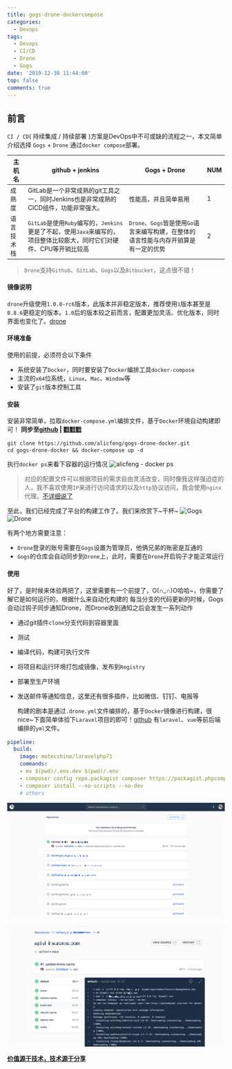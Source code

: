 ```yaml
---
title: gogs-drone-dockercompose
categories:
  - Devops
tags:
  - Devops
  - CI/CD
  - Drone
  - Gogs
date: '2019-12-30 11:44:00'
top: false
comments: true
---
```

## 前言
`CI / CD`( 持续集成 / 持续部署  )方案是DevOps中不可或缺的流程之一，本文简单介绍选择 `Gogs` + `Drone` 通过`docker compose`部署。

|主机名        | github + jenkins                                                                                      | Gogs + Drone              |NUM|
|-------------|-------------------------------------------------------------------------------------------------------|---------------------------|---|
| 成熟度       | GitLab是一个非常成熟的git工具之一，同时Jenkins也是非常成熟的CICD组件，功能非常强大。                           | 性能高，并且简单易用         | 1 |
| 语言技术栈   | `GitLab`是使用`Ruby`编写的，`Jenkins`更是了不起，使用`Java`来编写的，项目整体比较膨大，同时它们对硬件、CPU等开销比较高 | `Drone`、`Gogs`皆是使用`Go`语言来编写构建，在整体的语言性能与内存开销算是有一定的优势 | 2 |

> `Drone`支持`Github`、`GitLab`、`Gogs`以及`Bitbucket`，这点很不错！



#### 镜像说明

`drone`升级使用`1.0.0-rc6`版本，此版本并非稳定版本，推荐使用`1`版本甚至是`0.8.6`更稳定的版本。`1.0`后的版本较之前而言，配置更加灵活、优化版本，同时界面也变化了。[drone](https://drone.io/)



#### 环境准备

使用的前提，必须符合以下条件
- 系统安装了`Docker`，同时要安装了`Docker`编排工具`docker-compose`
- 主流的`x64`位系统，`Linux`、`Mac`、`Window`等
- 安装了`git`版本控制工具


#### 安装
安装非常简单，拉取`docker-compose.yml`编排文件，基于`Docker`环境自动构建即可！
**同步至[github](https://github.com/alicfeng/gogs-drone-docker) | [戳戳戳](https://github.com/alicfeng/gogs-drone-docker)**
```shell
git clone https://github.com/alicfeng/gogs-drone-docker.git
cd gogs-drone-docker && docker-compose up -d
```
执行`docker ps`来看下容器的运行情况
![alicfeng - docker ps](https://iocaffcdn.phphub.org/uploads/images/201812/23/29791/dpbpV6AFUM.png!large)
> 对应的配置文件可以根据项目的需求自由灵活改变，同时像我这样强迫症的人，我不喜欢使用`IP`来进行访问请求的以及`http`协议访问，我会使用`nginx`代理。[不详细说了](https://www.jianshu.com/p/5d36ccb5af88)

至此，我们已经完成了平台的构建工作了。我们来欣赏下~干杯~
![Gogs](https://iocaffcdn.phphub.org/uploads/images/201812/23/29791/5shaxU7QMn.png!large)
![Drone](https://iocaffcdn.phphub.org/uploads/images/201812/23/29791/XufyITQfkI.png!large)

有两个地方需要注意：
- `Drone`登录的账号需要在`Gogs`设置为管理员，他俩兄弟的账密是互通的
- `Gogs`的仓库会自动同步到`Drone`上，此时，需要在`Drone`开启钩子才能正常运行



#### 使用
好了，是时候来体验两把了，这里需要有一个前提了，O(∩_∩)O哈哈~，你需要了解它是如何运行的，根据什么来自动化构建的
每当分支的代码更新的时候，Gogs会动过钩子同步通知Drone，而Drone收到通知之后会发生一系列动作
 - 通过git插件`clone`分支代码到容器里面
 - 测试
 - 编译代码，构建可执行文件
 - 将项目和运行环境打包成镜像，发布到`Registry`
 - 部署至生产环境
 - 发送邮件等通知信息，这里还有很多插件，比如微信、钉钉、电报等

   构建的剧本是通过`.drone.yml`文件编排的，基于`Docker`镜像进行构建，很nice~下面简单体验下`Laravel`项目的即可！[github](https://github.com/alicfeng/gogs-drone-docker) 有`laravel`、`vue`等前后端编排的`yml`文件。

```yml
pipeline:
  build:
    image: motecshine/laravelphp71
    commands:
    - mv $(pwd)/.env.dev $(pwd)/.env
    - composer config repo.packagist composer https://packagist.phpcomposer.com
    - composer install --no-scripts --no-dev
    # others
```
![drone](https://raw.githubusercontent.com/alicfeng/gogs-drone-docker/1.0/file/image3.png)

![drone](https://raw.githubusercontent.com/alicfeng/gogs-drone-docker/1.0/file/image2.png)


**[价值源于技术，技术源于分享](https://github.com/alicfeng)**